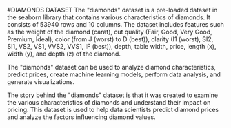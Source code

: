 #DIAMONDS DATASET
The "diamonds" dataset is a pre-loaded dataset in the seaborn library that contains various characteristics of diamonds. It consists of 53940 rows and 10 columns. The dataset includes features such as the weight of the diamond (carat), cut quality (Fair, Good, Very Good, Premium, Ideal), color (from J (worst) to D (best)), clarity (I1 (worst), SI2, SI1, VS2, VS1, VVS2, VVS1, IF (best)), depth, table width, price, length (x), width (y), and depth (z) of the diamond.

The "diamonds" dataset can be used to analyze diamond characteristics, predict prices, create machine learning models, perform data analysis, and generate visualizations.

The story behind the "diamonds" dataset is that it was created to examine the various characteristics of diamonds and understand their impact on pricing. This dataset is used to help data scientists predict diamond prices and analyze the factors influencing diamond values.
